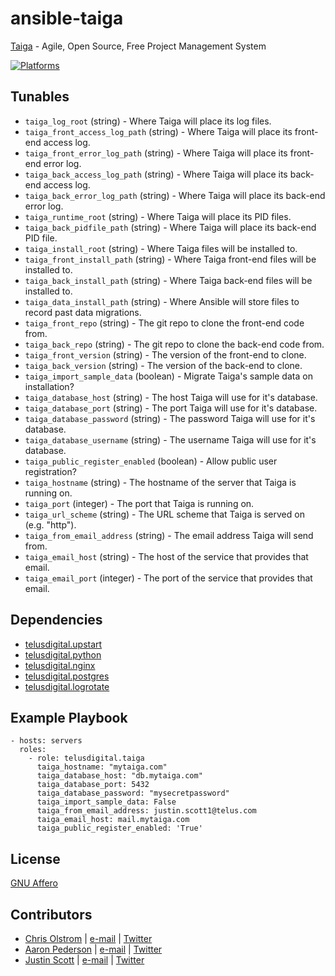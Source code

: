 # ansible-taiga

[Taiga](https://taiga.io) - Agile, Open Source, Free Project Management System

[![Platforms](http://img.shields.io/badge/platforms-ubuntu-lightgrey.svg?style=flat)](#)

## Tunables
- `taiga_log_root` (string) - Where Taiga will place its log files.
- `taiga_front_access_log_path` (string) - Where Taiga will place its front-end access log.
- `taiga_front_error_log_path` (string) - Where Taiga will place its front-end error log.
- `taiga_back_access_log_path` (string) - Where Taiga will place its back-end access log.
- `taiga_back_error_log_path` (string) - Where Taiga will place its back-end error log.
- `taiga_runtime_root` (string) - Where Taiga will place its PID files.
- `taiga_back_pidfile_path` (string) - Where Taiga will place its back-end PID file.
- `taiga_install_root` (string) - Where Taiga files will be installed to.
- `taiga_front_install_path` (string) - Where Taiga front-end files will be installed to.
- `taiga_back_install_path` (string) - Where Taiga back-end files will be installed to.
- `taiga_data_install_path` (string) - Where Ansible will store files to record past data migrations.
- `taiga_front_repo` (string) - The git repo to clone the front-end code from.
- `taiga_back_repo` (string) - The git repo to clone the back-end code from.
- `taiga_front_version` (string) - The version of the front-end to clone.
- `taiga_back_version` (string) - The version of the back-end to clone.
- `taiga_import_sample_data` (boolean) - Migrate Taiga's sample data on installation?
- `taiga_database_host` (string) - The host Taiga will use for it's database.
- `taiga_database_port` (string) - The port Taiga will use for it's database.
- `taiga_database_password` (string) - The password Taiga will use for it's database.
- `taiga_database_username` (string) - The username Taiga will use for it's database.
- `taiga_public_register_enabled` (boolean) - Allow public user registration?
- `taiga_hostname` (string) - The hostname of the server that Taiga is running on.
- `taiga_port` (integer) - The port that Taiga is running on.
- `taiga_url_scheme` (string) - The URL scheme that Taiga is served on (e.g. "http").
- `taiga_from_email_address` (string) - The email address Taiga will send from.
- `taiga_email_host` (string) - The host of the service that provides that email.
- `taiga_email_port` (integer) - The port of the service that provides that email.

## Dependencies
- [telusdigital.upstart](https://github.com/telusdigital/ansible-upstart/)
- [telusdigital.python](https://github.com/telusdigital/ansible-python/)
- [telusdigital.nginx](https://github.com/telusdigital/ansible-nginx/)
- [telusdigital.postgres](https://github.com/telusdigital/ansible-postgres/)
- [telusdigital.logrotate](https://github.com/telusdigital/ansible-logrotate/)

## Example Playbook
```
- hosts: servers
  roles:
    - role: telusdigital.taiga
      taiga_hostname: "mytaiga.com"
      taiga_database_host: "db.mytaiga.com"
      taiga_database_port: 5432
      taiga_database_password: "mysecretpassword"
      taiga_import_sample_data: False
      taiga_from_email_address: justin.scott1@telus.com
      taiga_email_host: mail.mytaiga.com
      taiga_public_register_enabled: 'True'
```

## License
[GNU Affero](https://tldrlegal.com/license/gnu-affero-general-public-license-v3-(agpl-3.0))

## Contributors
- [Chris Olstrom](https://colstrom.github.io/) | [e-mail](mailto:chris@olstrom.com) | [Twitter](https://twitter.com/ChrisOlstrom)
- [Aaron Pederson](https://aaronpederson.github.io) | [e-mail](mailto:aaronpederson@gmail.com) | [Twitter](https://twitter.com/GunFuSamurai)
- [Justin Scott](https://jvscott.net) | [e-mail](mailto:jvscott@gmail.com) | [Twitter](https://twitter.com/AKindlyOrc)
